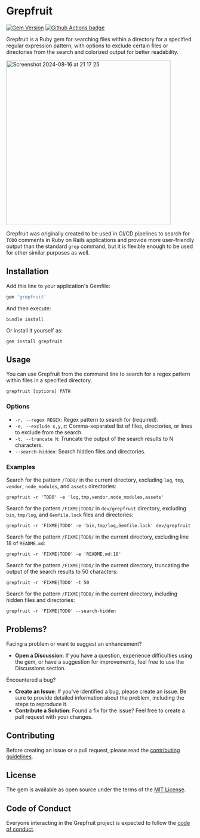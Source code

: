 # Grepfruit

[![Gem Version](https://badge.fury.io/rb/grepfruit.svg)](http://badge.fury.io/rb/grepfruit)
[![Github Actions badge](https://github.com/enjaku4/grepfruit/actions/workflows/main.yml/badge.svg)](https://github.com/enjaku4/grepfruit/actions/workflows/main.yml)

Grepfruit is a Ruby gem for searching files within a directory for a specified regular expression pattern, with options to exclude certain files or directories from the search and colorized output for better readability.

<img width="440" alt="Screenshot 2024-08-16 at 21 17 25" src="https://github.com/user-attachments/assets/3caaa1f4-5636-4ca1-ae45-6fc56f8945e4">

Grepfruit was originally created to be used in CI/CD pipelines to search for `TODO` comments in Ruby on Rails applications and provide more user-friendly output than the standard `grep` command, but it is flexible enough to be used for other similar purposes as well.

## Installation

Add this line to your application's Gemfile:

```ruby
gem 'grepfruit'
```

And then execute:

```shell
bundle install
```

Or install it yourself as:

```shell
gem install grepfruit
```

## Usage

You can use Grepfruit from the command line to search for a regex pattern within files in a specified directory.

```shell
grepfruit [options] PATH
```

### Options

- `-r, --regex REGEX`: Regex pattern to search for (required).
- `-e, --exclude x,y,z`: Comma-separated list of files, directories, or lines to exclude from the search.
- `-t, --truncate N`: Truncate the output of the search results to N characters.
- `--search-hidden`: Search hidden files and directories.

### Examples

Search for the pattern `/TODO/` in the current directory, excluding `log`, `tmp`, `vendor`, `node_modules`, and `assets` directories:

```shell
grepfruit -r 'TODO' -e 'log,tmp,vendor,node_modules,assets'
```

Search for the pattern `/FIXME|TODO/` in `dev/grepfruit` directory, excluding `bin`, `tmp/log`, and `Gemfile.lock` files and directories:

```shell
grepfruit -r 'FIXME|TODO' -e 'bin,tmp/log,Gemfile.lock' dev/grepfruit
```

Search for the pattern `/FIXME|TODO/` in the current directory, excluding line 18 of `README.md`:

```shell
grepfruit -r 'FIXME|TODO' -e 'README.md:18'
```

Search for the pattern `/FIXME|TODO/` in the current directory, truncating the output of the search results to 50 characters:

```shell
grepfruit -r 'FIXME|TODO' -t 50
```

Search for the pattern `/FIXME|TODO/` in the current directory, including hidden files and directories:

```shell
grepfruit -r 'FIXME|TODO' --search-hidden
```

## Problems?

Facing a problem or want to suggest an enhancement?

- **Open a Discussion**: If you have a question, experience difficulties using the gem, or have a suggestion for improvements, feel free to use the Discussions section.

Encountered a bug?

- **Create an Issue**: If you've identified a bug, please create an issue. Be sure to provide detailed information about the problem, including the steps to reproduce it.
- **Contribute a Solution**: Found a fix for the issue? Feel free to create a pull request with your changes.

## Contributing

Before creating an issue or a pull request, please read the [contributing guidelines](https://github.com/enjaku4/grepfruit/blob/master/CONTRIBUTING.md).

## License

The gem is available as open source under the terms of the [MIT License](https://github.com/enjaku4/grepfruit/blob/master/LICENSE.txt).

## Code of Conduct

Everyone interacting in the Grepfruit project is expected to follow the [code of conduct](https://github.com/enjaku4/grepfruit/blob/master/CODE_OF_CONDUCT.md).
